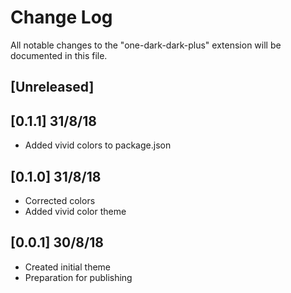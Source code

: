 # Change Log
All notable changes to the "one-dark-dark-plus" extension will be documented in this file.

## [Unreleased]

## [0.1.1] 31/8/18
- Added vivid colors to package.json

## [0.1.0] 31/8/18
- Corrected colors
- Added vivid color theme

## [0.0.1] 30/8/18
- Created initial theme
- Preparation for publishing

